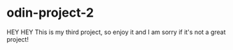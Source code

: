 # odin-project-2

HEY HEY
This is my third project, so enjoy it and I am sorry if it's not a great project!